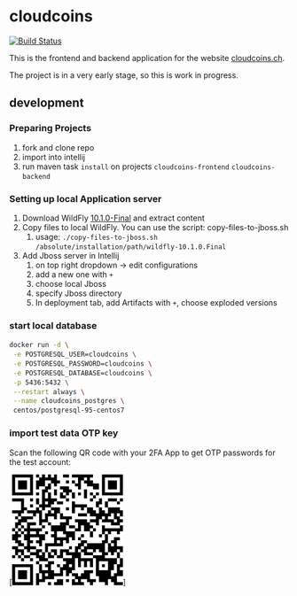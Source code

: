 # cloudcoins

[![Build Status](https://travis-ci.org/guggero/cloudcoins.svg?branch=master)](https://travis-ci.org/guggero/cloudcoins)

This is the frontend and backend application for the website [cloudcoins.ch](https://www.cloudcoins.ch).

The project is in a very early stage, so this is work in progress.

## development

### Preparing Projects
1. fork and clone repo
1. import into intellij
1. run maven task `install` on projects `cloudcoins-frontend` `cloudcoins-backend`

### Setting up local Application server 
1. Download WildFly [10.1.0-Final](http://download.jboss.org/wildfly/10.1.0.Final/wildfly-10.1.0.Final.zip) and extract content
1. Copy files to local WildFly. You can use the script: copy-files-to-jboss.sh
   1. usage: `./copy-files-to-jboss.sh /absolute/installation/path/wildfly-10.1.0.Final`
1. Add Jboss server in Intellij
   1. on top right dropdown -> edit configurations
   1. add a new one with `+`
   1. choose local Jboss
   1. specify Jboss directory
   1. In deployment tab, add Artifacts with `+`, choose exploded versions

### start local database

```bash
docker run -d \
 -e POSTGRESQL_USER=cloudcoins \
 -e POSTGRESQL_PASSWORD=cloudcoins \
 -e POSTGRESQL_DATABASE=cloudcoins \
 -p 5436:5432 \
 --restart always \
 --name cloudcoins_postgres \
 centos/postgresql-95-centos7
```

### import test data OTP key

Scan the following QR code with your 2FA App to get OTP passwords for the test account:

[![QR Code](doc/test-account-2fa-qrcode.png)]